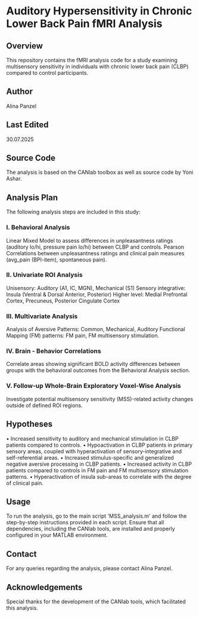 # Auditory Hypersensitivity in Chronic Lower Back Pain fMRI Analysis

## Overview

This repository contains the fMRI analysis code for a study examining multisensory sensitivity in individuals with chronic lower back pain (CLBP) compared to control participants.

## Author

Alina Panzel

## Last Edited

30.07.2025

## Source Code

The analysis is based on the CANlab toolbox as well as source code by Yoni Ashar.

## Analysis Plan

The following analysis steps are included in this study:

### I. Behavioral Analysis
Linear Mixed Model to assess differences in unpleasantness ratings (auditory lo/hi, pressure pain lo/hi) between CLBP and controls.
Pearson Correlations between unpleasantness ratings and clinical pain measures (avg_pain (BPI-item), spontaneous pain).

### II. Univariate ROI Analysis
Unisensory: Auditory (A1, IC, MGN), Mechanical (S1)
Sensory integrative: Insula (Ventral & Dorsal Anterior, Posterior)
Higher level: Medial Prefrontal Cortex, Precuneus, Posterior Cingulate Cortex

### III. Multivariate Analysis
Analysis of Aversive Patterns: Common, Mechanical, Auditory
Functional Mapping (FM) patterns: FM pain, FM multisensory stimulation.

### IV. Brain - Behavior Correlations
Correlate areas showing significant BOLD activity differences between groups with the behavioral outcomes from the Behavioral Analysis section.

### V. Follow-up Whole-Brain Exploratory Voxel-Wise Analysis
Investigate potential multisensory sensitivity (MSS)-related activity changes outside of defined ROI regions.


## Hypotheses

• Increased sensitivity to auditory and mechanical stimulation in CLBP patients compared to controls.
• Hypoactivation in CLBP patients in primary sensory areas, coupled with hyperactivation of sensory-integrative and self-referential areas.
• Increased stimulus-specific and generalized negative aversive processing in CLBP patients.
• Increased activity in CLBP patients compared to controls in FM pain and FM multisensory stimulation patterns.
• Hyperactivation of insula sub-areas to correlate with the degree of clinical pain.

## Usage

To run the analysis, go to the main script 'MSS_analysis.m' and follow the step-by-step instructions provided in each script. Ensure that all dependencies, including the CANlab tools, are installed and properly configured in your MATLAB environment.

## Contact

For any queries regarding the analysis, please contact Alina Panzel.


## Acknowledgements

Special thanks for the development of the CANlab tools, which facilitated this analysis.

